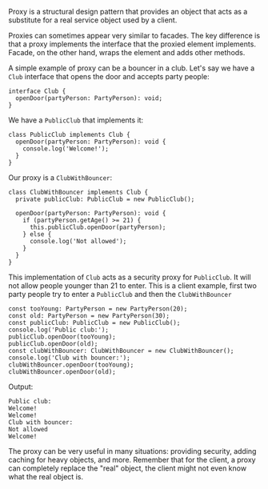 Proxy is a structural design pattern that provides an object that acts as a substitute for a real service object used by a client.

Proxies can sometimes appear very similar to facades.
The key difference is that a proxy implements the interface that the proxied element implements.
Facade, on the other hand, wraps the element and adds other methods.

A simple example of proxy can be a bouncer in a club.
Let's say we have a `Club` interface that opens the door and accepts party people:
```
interface Club {
  openDoor(partyPerson: PartyPerson): void;
}
```
We have a `PublicClub` that implements it:
```
class PublicClub implements Club {
  openDoor(partyPerson: PartyPerson): void {
    console.log('Welcome!');
  }
}
```
Our proxy is a `ClubWithBouncer`:
```
class ClubWithBouncer implements Club {
  private publicClub: PublicClub = new PublicClub();

  openDoor(partyPerson: PartyPerson): void {
    if (partyPerson.getAge() >= 21) {
      this.publicClub.openDoor(partyPerson);
    } else {
      console.log('Not allowed');
    }
  }
}
```
This implementation of `Club` acts as a security proxy for `PublicClub`.
It will not allow people younger than 21 to enter.
This is a client example, first two party people try to enter a `PublicClub` and then the `ClubWithBouncer`
```
const tooYoung: PartyPerson = new PartyPerson(20);
const old: PartyPerson = new PartyPerson(30);
const publicClub: PublicClub = new PublicClub();
console.log('Public club:');
publicClub.openDoor(tooYoung);
publicClub.openDoor(old);
const clubWithBouncer: ClubWithBouncer = new ClubWithBouncer();
console.log('Club with bouncer:');
clubWithBouncer.openDoor(tooYoung);
clubWithBouncer.openDoor(old);
```
Output:
```
Public club:
Welcome!
Welcome!
Club with bouncer:
Not allowed
Welcome!
```

The proxy can be very useful in many situations: providing security, adding caching for heavy objects, and more.
Remember that for the client, a proxy can completely replace the "real" object, the client might not even know what the real object is.